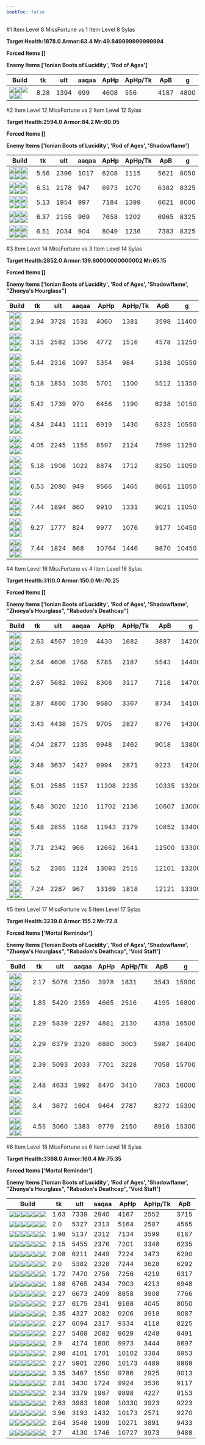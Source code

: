 ```yaml
---
bookToc: false
---
```


#1 Item Level 8 MissFortune vs 1 Item Level 8 Sylas

**Target Health:1878.0 Armor:63.4 Mr:49.849999999999994**


**Forced Items []**


**Enemy Items ['Ionian Boots of Lucidity', 'Rod of Ages']**




Build | tk | ult | aaqaa |ApHp | ApHp/Tk | ApB | g
-|-|-|-|-|-|-|-
![](/item/3156.png)![](/item/1001.png)![](/item/1053.png)![](/item/1055.png)![](/item/1036.png)|8.28|1394|699|4608|556|4187|4800




























































#2 Item Level 12 MissFortune vs 2 Item Level 12 Sylas

**Target Health:2594.0 Armor:84.2 Mr:60.05**


**Forced Items []**


**Enemy Items ['Ionian Boots of Lucidity', 'Rod of Ages', 'Shadowflame']**




Build | tk | ult | aaqaa |ApHp | ApHp/Tk | ApB | g
-|-|-|-|-|-|-|-
![](/item/3156.png)![](/item/3179.png)![](/item/1001.png)![](/item/1053.png)![](/item/1055.png)![](/item/1038.png)|5.56|2396|1017|6208|1115|5621|8050
![](/item/3156.png)![](/item/3181.png)![](/item/1001.png)![](/item/1053.png)![](/item/1055.png)![](/item/1037.png)|6.51|2178|947|6973|1070|6382|8325
![](/item/3156.png)![](/item/3091.png)![](/item/1001.png)![](/item/1053.png)![](/item/1055.png)![](/item/1036.png)|5.13|1954|997|7184|1399|6621|8000
![](/item/3156.png)![](/item/3139.png)![](/item/1001.png)![](/item/1053.png)![](/item/1055.png)![](/item/1037.png)|6.37|2155|969|7658|1202|6965|8325
![](/item/3156.png)![](/item/6035.png)![](/item/1001.png)![](/item/1053.png)![](/item/1055.png)![](/item/1037.png)|6.51|2034|904|8049|1236|7383|8325




























































#3 Item Level 14 MissFortune vs 3 Item Level 14 Sylas

**Target Health:2852.0 Armor:139.60000000000002 Mr:65.15**


**Forced Items []**


**Enemy Items ['Ionian Boots of Lucidity', 'Rod of Ages', 'Shadowflame', "Zhonya's Hourglass"]**




Build | tk | ult | aaqaa |ApHp | ApHp/Tk | ApB | g
-|-|-|-|-|-|-|-
![](/item/3036.png)![](/item/3072.png)![](/item/3142.png)![](/item/1055.png)![](/item/1038.png)![](/item/1036.png)|2.94|3728|1531|4060|1381|3598|11400
![](/item/3036.png)![](/item/3091.png)![](/item/3031.png)![](/item/1001.png)![](/item/1053.png)![](/item/1055.png)|3.15|2582|1356|4772|1516|4578|11250
![](/item/3004.png)![](/item/3036.png)![](/item/6035.png)![](/item/1001.png)![](/item/1053.png)![](/item/1055.png)|5.44|2316|1097|5354|984|5138|10550
![](/item/3091.png)![](/item/3748.png)![](/item/6694.png)![](/item/1001.png)![](/item/1053.png)![](/item/1055.png)|5.18|1851|1035|5701|1100|5512|11350
![](/item/3091.png)![](/item/3179.png)![](/item/6035.png)![](/item/1001.png)![](/item/1053.png)![](/item/1055.png)|5.42|1739|970|6456|1190|6238|10150
![](/item/3156.png)![](/item/3004.png)![](/item/6694.png)![](/item/1001.png)![](/item/1053.png)![](/item/1055.png)|4.84|2441|1111|6919|1430|6323|10550
![](/item/3156.png)![](/item/3091.png)![](/item/3072.png)![](/item/1001.png)![](/item/1055.png)![](/item/1038.png)|4.05|2245|1155|8597|2124|7599|11250
![](/item/3156.png)![](/item/3091.png)![](/item/3161.png)![](/item/1001.png)![](/item/1053.png)![](/item/1055.png)|5.18|1908|1022|8874|1712|8250|11050
![](/item/3156.png)![](/item/3139.png)![](/item/6630.png)![](/item/1001.png)![](/item/1055.png)![](/item/1038.png)|6.53|2080|949|9566|1465|8661|11050
![](/item/3156.png)![](/item/6035.png)![](/item/6630.png)![](/item/1001.png)![](/item/1055.png)![](/item/1038.png)|7.44|1894|860|9910|1331|9021|11050
![](/item/3156.png)![](/item/3181.png)![](/item/6035.png)![](/item/1001.png)![](/item/1053.png)![](/item/1055.png)|9.27|1777|824|9977|1076|9177|10450
![](/item/3156.png)![](/item/3139.png)![](/item/6035.png)![](/item/1001.png)![](/item/1053.png)![](/item/1055.png)|7.44|1824|868|10764|1446|9870|10450




























































#4 Item Level 16 MissFortune vs 4 Item Level 16 Sylas

**Target Health:3110.0 Armor:150.0 Mr:70.25**


**Forced Items []**


**Enemy Items ['Ionian Boots of Lucidity', 'Rod of Ages', 'Shadowflame', "Zhonya's Hourglass", "Rabadon's Deathcap"]**




Build | tk | ult | aaqaa |ApHp | ApHp/Tk | ApB | g
-|-|-|-|-|-|-|-
![](/item/3036.png)![](/item/3072.png)![](/item/3087.png)![](/item/3031.png)![](/item/1001.png)![](/item/1038.png)|2.63|4567|1919|4430|1682|3887|14200
![](/item/3036.png)![](/item/3091.png)![](/item/3814.png)![](/item/3142.png)![](/item/1053.png)![](/item/1038.png)|2.64|4606|1768|5785|2187|5543|14400
![](/item/3036.png)![](/item/3072.png)![](/item/3142.png)![](/item/3156.png)![](/item/1038.png)![](/item/1038.png)|2.67|5682|1962|8308|3117|7118|14700
![](/item/3156.png)![](/item/3139.png)![](/item/3036.png)![](/item/3142.png)![](/item/1053.png)![](/item/1038.png)|2.87|4860|1730|9680|3367|8734|14100
![](/item/3156.png)![](/item/3139.png)![](/item/6694.png)![](/item/3142.png)![](/item/1053.png)![](/item/1038.png)|3.43|4438|1575|9705|2827|8776|14300
![](/item/3156.png)![](/item/3091.png)![](/item/6696.png)![](/item/6630.png)![](/item/1001.png)![](/item/1038.png)|4.04|2877|1235|9948|2462|9018|13800
![](/item/3156.png)![](/item/3091.png)![](/item/3814.png)![](/item/3142.png)![](/item/1053.png)![](/item/1038.png)|3.48|3637|1427|9994|2871|9223|14200
![](/item/3156.png)![](/item/3091.png)![](/item/6035.png)![](/item/6696.png)![](/item/1001.png)![](/item/1053.png)|5.01|2585|1157|11208|2235|10335|13200
![](/item/3156.png)![](/item/3139.png)![](/item/6035.png)![](/item/3036.png)![](/item/1001.png)![](/item/1053.png)|5.48|3020|1210|11702|2136|10607|13000
![](/item/3156.png)![](/item/3139.png)![](/item/6035.png)![](/item/3031.png)![](/item/1001.png)![](/item/1053.png)|5.48|2855|1168|11943|2179|10852|13400
![](/item/3156.png)![](/item/3139.png)![](/item/6035.png)![](/item/6632.png)![](/item/1001.png)![](/item/1053.png)|7.71|2342|966|12662|1641|11500|13300
![](/item/3156.png)![](/item/3139.png)![](/item/6035.png)![](/item/3091.png)![](/item/1001.png)![](/item/1053.png)|5.2|2365|1124|13093|2515|12101|13200
![](/item/3156.png)![](/item/3139.png)![](/item/6035.png)![](/item/3748.png)![](/item/1001.png)![](/item/1053.png)|7.24|2287|967|13169|1818|12121|13300




























































#5 Item Level 17 MissFortune vs 5 Item Level 17 Sylas

**Target Health:3239.0 Armor:155.2 Mr:72.8**


**Forced Items ['Mortal Reminder']**


**Enemy Items ['Ionian Boots of Lucidity', 'Rod of Ages', 'Shadowflame', "Zhonya's Hourglass", "Rabadon's Deathcap", 'Void Staff']**




Build | tk | ult | aaqaa |ApHp | ApHp/Tk | ApB | g
-|-|-|-|-|-|-|-
![](/item/3072.png)![](/item/3033.png)![](/item/3095.png)![](/item/6696.png)![](/item/3031.png)![](/item/1001.png)|2.17|5076|2350|3978|1831|3543|15900
![](/item/3072.png)![](/item/3033.png)![](/item/3087.png)![](/item/3091.png)![](/item/3142.png)![](/item/1038.png)|1.85|5420|2359|4665|2516|4195|16800
![](/item/3004.png)![](/item/3033.png)![](/item/3072.png)![](/item/3139.png)![](/item/3142.png)![](/item/1038.png)|2.29|5839|2297|4881|2130|4358|16500
![](/item/3156.png)![](/item/3072.png)![](/item/3033.png)![](/item/6696.png)![](/item/3142.png)![](/item/1038.png)|2.29|6379|2320|6880|3003|5987|16400
![](/item/3156.png)![](/item/3139.png)![](/item/3004.png)![](/item/3033.png)![](/item/3142.png)![](/item/1053.png)|2.39|5093|2033|7701|3228|7058|15700
![](/item/3156.png)![](/item/3091.png)![](/item/3033.png)![](/item/3139.png)![](/item/3142.png)![](/item/1053.png)|2.48|4633|1992|8470|3410|7803|16000
![](/item/3156.png)![](/item/3139.png)![](/item/6035.png)![](/item/3072.png)![](/item/3033.png)![](/item/1001.png)|3.4|3672|1604|9464|2787|8272|15300
![](/item/3156.png)![](/item/3139.png)![](/item/6630.png)![](/item/3033.png)![](/item/6035.png)![](/item/1001.png)|4.55|3060|1383|9779|2150|8916|15300




























































#6 Item Level 18 MissFortune vs 6 Item Level 18 Sylas

**Target Health:3368.0 Armor:160.4 Mr:75.35**


**Forced Items ['Mortal Reminder']**


**Enemy Items ['Ionian Boots of Lucidity', 'Rod of Ages', 'Shadowflame', "Zhonya's Hourglass", "Rabadon's Deathcap", 'Void Staff']**




Build | tk | ult | aaqaa |ApHp | ApHp/Tk | ApB
-|-|-|-|-|-|-
![](/item/3072.png)![](/item/3033.png)![](/item/3095.png)![](/item/3508.png)![](/item/6696.png)![](/item/3142.png)|1.63|7339|2940|4167|2552|3715
![](/item/3046.png)![](/item/3033.png)![](/item/3072.png)![](/item/3139.png)![](/item/3179.png)![](/item/3031.png)|2.0|5327|2313|5164|2587|4565
![](/item/3156.png)![](/item/3072.png)![](/item/3033.png)![](/item/3085.png)![](/item/3508.png)![](/item/3031.png)|1.98|5137|2312|7134|3599|6167
![](/item/3156.png)![](/item/3179.png)![](/item/3072.png)![](/item/3033.png)![](/item/3094.png)![](/item/3031.png)|2.15|5455|2376|7201|3348|6235
![](/item/3156.png)![](/item/3072.png)![](/item/3033.png)![](/item/3087.png)![](/item/6333.png)![](/item/3142.png)|2.08|6211|2449|7224|3473|6290
![](/item/3156.png)![](/item/3004.png)![](/item/3033.png)![](/item/3046.png)![](/item/3072.png)![](/item/3031.png)|2.0|5382|2328|7244|3628|6292
![](/item/3156.png)![](/item/3072.png)![](/item/3033.png)![](/item/3508.png)![](/item/6676.png)![](/item/3142.png)|1.72|7470|2758|7256|4219|6317
![](/item/3156.png)![](/item/3072.png)![](/item/3033.png)![](/item/6696.png)![](/item/3142.png)![](/item/3071.png)|1.88|6765|2434|7903|4213|6948
![](/item/3156.png)![](/item/3072.png)![](/item/3033.png)![](/item/6696.png)![](/item/3142.png)![](/item/6035.png)|2.27|6673|2409|8858|3908|7766
![](/item/3156.png)![](/item/3139.png)![](/item/3072.png)![](/item/3033.png)![](/item/3161.png)![](/item/3142.png)|2.27|6175|2341|9168|4045|8050
![](/item/3156.png)![](/item/3091.png)![](/item/3072.png)![](/item/3033.png)![](/item/3094.png)![](/item/3139.png)|2.35|4327|2082|9206|3918|8087
![](/item/3156.png)![](/item/3181.png)![](/item/3072.png)![](/item/3033.png)![](/item/3139.png)![](/item/3142.png)|2.27|6094|2317|9334|4118|8225
![](/item/3156.png)![](/item/6035.png)![](/item/3071.png)![](/item/3033.png)![](/item/3072.png)![](/item/3142.png)|2.27|5468|2082|9629|4248|8491
![](/item/3156.png)![](/item/3139.png)![](/item/6035.png)![](/item/3072.png)![](/item/3033.png)![](/item/3046.png)|2.9|4174|1800|9973|3444|8697
![](/item/3156.png)![](/item/3181.png)![](/item/6035.png)![](/item/3072.png)![](/item/3033.png)![](/item/3078.png)|2.98|4101|1701|10102|3384|8953
![](/item/3156.png)![](/item/3139.png)![](/item/6035.png)![](/item/3072.png)![](/item/3033.png)![](/item/3142.png)|2.27|5901|2260|10173|4489|8969
![](/item/3156.png)![](/item/6035.png)![](/item/6630.png)![](/item/3046.png)![](/item/3033.png)![](/item/3748.png)|3.35|3467|1550|9786|2925|9013
![](/item/3156.png)![](/item/6035.png)![](/item/6630.png)![](/item/3091.png)![](/item/3033.png)![](/item/3094.png)|2.81|3430|1724|9924|3536|9117
![](/item/3156.png)![](/item/3091.png)![](/item/3033.png)![](/item/3153.png)![](/item/6035.png)![](/item/3078.png)|2.34|3379|1967|9898|4227|9153
![](/item/3156.png)![](/item/3091.png)![](/item/3072.png)![](/item/3033.png)![](/item/6035.png)![](/item/6631.png)|2.63|3983|1808|10330|3923|9223
![](/item/3156.png)![](/item/3139.png)![](/item/6630.png)![](/item/3033.png)![](/item/6035.png)![](/item/3006.png)|3.96|3193|1432|10173|2571|9270
![](/item/3156.png)![](/item/3139.png)![](/item/6035.png)![](/item/3033.png)![](/item/3153.png)![](/item/6631.png)|2.64|3548|1909|10271|3891|9433
![](/item/3156.png)![](/item/3139.png)![](/item/6035.png)![](/item/3072.png)![](/item/3033.png)![](/item/6631.png)|2.7|4130|1746|10727|3973|9488




























































